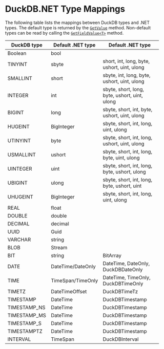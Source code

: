 # DuckDB.NET Type Mappings

The following table lists the mappings between DuckDB types and .NET types. The default type is returned by the [`GetValue`](xref:DuckDB.NET.Data.DuckDBDataReader.GetValue(System.Int32)) method. Non-default types can be read by calling the [`GetFieldValue<T>`](xref:DuckDB.NET.Data.DuckDBDataReader.GetFieldValue``1(System.Int32)) method.

| DuckDB type  | Default .NET type | Default .NET type
| -----------  | ------------      | -----------
| Boolean      | bool              | &nbsp;
| TINYINT      | sbyte             | short, int, long, byte, ushort, uint, ulong
| SMALLINT     | short             | sbyte, int, long, byte, ushort, uint, ulong
| INTEGER      | int               | sbyte, short, long, byte, ushort, uint, ulong
| BIGINT       | long              | sbyte, short, int, byte, ushort, uint, ulong
| HUGEINT      | BigInteger        | sbyte, short, int, long, uint, ulong
| UTINYINT     | byte              | sbyte, short, int, long, ushort, uint, ulong
| USMALLINT    | ushort            | sbyte, short, int, long, byte, uint, ulong
| UINTEGER     | uint              | sbyte, short, int, long, byte, ushort, ulong
| UBIGINT      | ulong             | sbyte, short, int, long, byte, ushort, uint
| UHUGEINT     | BigInteger        | sbyte, short, int, long, uint, ulong
| REAL         | float             | &nbsp;
| DOUBLE       | double            | &nbsp;
| DECIMAL      | decimal           | &nbsp;
| UUID         | Guid              | &nbsp;
| VARCHAR      | string            | &nbsp;
| BLOB         | Stream            | &nbsp;
| BIT          | string            | BitArray
| DATE         | DateTime/DateOnly | DateTime, DateOnly, DuckDBDateOnly
| TIME         | TimeSpan/TimeOnly | DateTime, TimeOnly, DuckDBTimeOnly
| TIMETZ       | DateTimeOffset    | DuckDBTimeTz
| TIMESTAMP    | DateTime          | DuckDBTimestamp
| TIMESTAMP_NS | DateTime          | DuckDBTimestamp
| TIMESTAMP_MS | DateTime          | DuckDBTimestamp
| TIMESTAMP_S  | DateTime          | DuckDBTimestamp
| TIMESTAMPTZ  | DateTime          | DuckDBTimestamp
| INTERVAL     | TimeSpan          | DuckDBInterval

